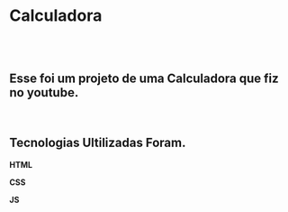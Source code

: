 <h1>Calculadora</h1>
<br>
<br>
<h2>Esse foi um projeto de uma Calculadora que fiz no youtube.</h2>
<a href ="https://www.youtube.com/watch?v=42TShjXR0m0&ab_channel=GustavoNeitzke"></a>
<br>
<h2>Tecnologias Ultilizadas Foram.</h2>  
<p><strong>HTML</strong></p>
<p><strong>CSS</strong></p>
<p><strong>JS</strong></p>
